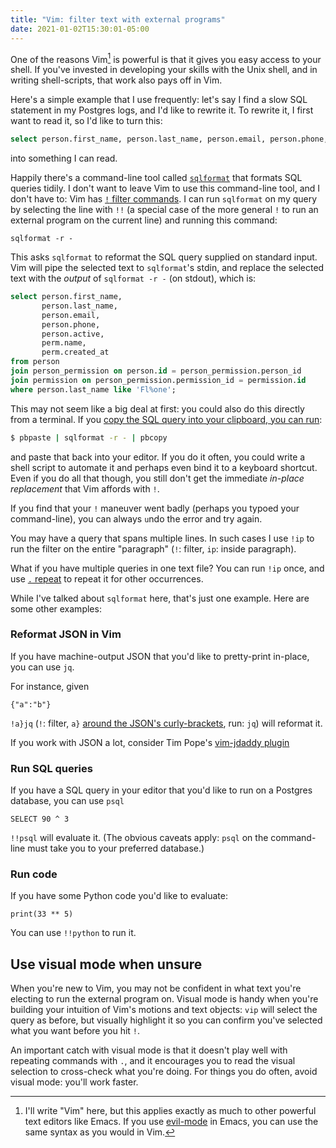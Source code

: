 ```yaml
---
title: "Vim: filter text with external programs"
date: 2021-01-02T15:30:01-05:00
---
```


One of the reasons Vim[^not-just-vim] is powerful is that it gives you easy
access to your shell. If you've invested in developing your skills with the
Unix shell, and in writing shell-scripts, that work also pays off in Vim.

Here's a simple example that I use frequently: let's say I find a slow SQL
statement in my Postgres logs, and I'd like to rewrite it. To rewrite it, I
first want to read it, so I'd like to turn this:

```sql
select person.first_name, person.last_name, person.email, person.phone, person.active, perm.name, perm.created_at from person join person_permission on person.id = person_permission.person_id join permission on person_permission.permission_id = permission.id where person.last_name like 'Fl%one';
```

into something I can read.

Happily there's a command-line tool called
[`sqlformat`](https://github.com/andialbrecht/sqlparse) that formats SQL
queries tidily.  I don't want to leave Vim to use this command-line tool, and I
don't have to: Vim has [`!` filter
commands](http://vimdoc.sourceforge.net/htmldoc/change.html#filter). I can run
`sqlformat` on my query by selecting the line with `!!` (a special case of the
more general `!` to run an external program on the current line) and running
this command:

```
sqlformat -r -
```

This asks `sqlformat` to reformat the SQL query supplied on standard input. Vim
will pipe the selected text to `sqlformat`'s stdin, and replace the selected
text with the *output* of `sqlformat -r -` (on stdout), which is:

```sql
select person.first_name,
       person.last_name,
       person.email,
       person.phone,
       person.active,
       perm.name,
       perm.created_at
from person
join person_permission on person.id = person_permission.person_id
join permission on person_permission.permission_id = permission.id
where person.last_name like 'Fl%one';
```

This may not seem like a big deal at first: you could also do this directly
from a terminal. If you [copy the SQL query into your clipboard, you can
run](../command-line-clipboard-manip):

```sh
$ pbpaste | sqlformat -r - | pbcopy
```

and paste that back into your editor. If you do it often, you could write a
shell script to automate it and perhaps even bind it to a keyboard shortcut.
Even if you do all that though, you still don't get the immediate *in-place
replacement* that Vim affords with `!`.

If you find that your `!` maneuver went badly (perhaps you typoed your
command-line), you can always `u`ndo the error and try again.

You may have a query that spans multiple lines. In such cases I use `!ip` to
run the filter on the entire "paragraph" (`!`: filter, `ip`: inside paragraph).

What if you have multiple queries in one text file? You can run `!ip` once,
and use [`.` repeat](http://vimdoc.sourceforge.net/htmldoc/repeat.html) to
repeat it for other occurrences.

While I've talked about `sqlformat` here, that's just one example. Here are
some other examples:

### Reformat JSON in Vim

If you have machine-output JSON that you'd like to pretty-print in-place, you
can use `jq`.

For instance, given

```
{"a":"b"}
``` 

`!a}jq` (`!`: filter, `a}` [around the JSON's
curly-brackets](http://vimdoc.sourceforge.net/htmldoc/motion.html#object-select),
run: `jq`) will reformat it.

If you work with JSON a lot, consider Tim Pope's [vim-jdaddy
plugin](https://github.com/tpope/vim-jdaddy)

### Run SQL queries

If you have a SQL query in your editor that you'd like to run on a Postgres
database, you can use `psql`

```
SELECT 90 ^ 3
```

`!!psql` will evaluate it. (The obvious caveats apply: `psql` on the command-line
must take you to your preferred database.)

### Run code

If you have some Python code you'd like to evaluate:

```
print(33 ** 5)
```

You can use `!!python` to run it.

## Use visual mode when unsure

When you're new to Vim, you may not be confident in what text you're electing
to run the external program on. Visual mode is handy when you're building your
intuition of Vim's motions and text objects: `vip` will select the query as
before, but visually highlight it so you can confirm you've selected what you
want before you hit `!`. 

An important catch with visual mode is that it doesn't play well with repeating
commands with `.`, and it encourages you to read the visual selection to
cross-check what you're doing. For things you do often, avoid visual mode:
you'll work faster.

[^not-just-vim]: I'll write "Vim" here, but this applies exactly as much to other
  powerful text editors like Emacs. If you use
  [evil-mode](https://github.com/emacs-evil/evil) in Emacs, you can use the
  same syntax as you would in Vim.
